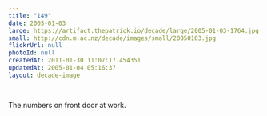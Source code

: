 ```yaml
---
title: "149"
date: 2005-01-03
large: https://artifact.thepatrick.io/decade/large/2005-01-03-1764.jpg
small: http://cdn.m.ac.nz/decade/images/small/20050103.jpg
flickrUrl: null
photoId: null
createdAt: 2011-01-30 11:07:17.454351
updatedAt: 2005-01-04 05:16:37
layout: decade-image

---
```

The numbers on front door at work.
